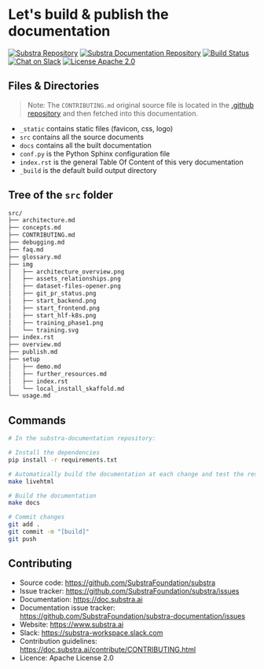 # Let's build & publish the documentation

[![Substra Repository](https://img.shields.io/badge/substra-repo-brightgreen)](https://github.com/SubstraFoundation/substra)
[![Substra Documentation Repository](https://img.shields.io/badge/doc-repo-brightgreen)](https://github.com/SubstraFoundation/substra-documentation/)
[![Build Status](https://travis-ci.org/SubstraFoundation/substra-documentation.svg?branch=master)](https://travis-ci.org/SubstraFoundation/substra-documentation)
[![Chat on Slack](https://img.shields.io/badge/chat-on%20slack-blue)](https://substra.us18.list-manage.com/track/click?e=2effed55c9&id=fa49875322&u=385fa3f9736ea94a1fcca969f)
[![License Apache 2.0](https://img.shields.io/badge/licence-Apache%202.0-orange)](https://www.apache.org/licenses/LICENSE-2.0.html)

## Files & Directories

> Note: The `CONTRIBUTING.md` original source file is located in the [.github repository](https://github.com/SubstraFoundation/.github) and then fetched into this documentation.

- `_static` contains static files (favicon, css, logo)
- `src` contains all the source documents
- `docs` contains all the built documentation
- `conf.py` is the Python Sphinx configuration file
- `index.rst` is the general Table Of Content of this very documentation
- `_build` is the default build output directory

## Tree of the `src` folder

```sh
src/
├── architecture.md
├── concepts.md
├── CONTRIBUTING.md
├── debugging.md
├── faq.md
├── glossary.md
├── img
│   ├── architecture_overview.png
│   ├── assets_relationships.png
│   ├── dataset-files-opener.png
│   ├── git_pr_status.png
│   ├── start_backend.png
│   ├── start_frontend.png
│   ├── start_hlf-k8s.png
│   ├── training_phase1.png
│   └── training.svg
├── index.rst
├── overview.md
├── publish.md
├── setup
│   ├── demo.md
│   ├── further_resources.md
│   ├── index.rst
│   └── local_install_skaffold.md
└── usage.md
```

## Commands

```sh
# In the substra-documentation repository:

# Install the dependencies
pip install -r requirements.txt

# Automatically build the documentation at each change and test the result in your browser at http://localhost:8000
make livehtml

# Build the documentation
make docs

# Commit changes
git add .
git commit -m "[build]"
git push
```

## Contributing

- Source code: <https://github.com/SubstraFoundation/substra>
- Issue tracker: <https://github.com/SubstraFoundation/substra/issues>
- Documentation: <https://doc.substra.ai>
- Documentation issue tracker: <https://github.com/SubstraFoundation/substra-documentation/issues>
- Website: <https://www.substra.ai>
- Slack: <https://substra-workspace.slack.com>
- Contribution guidelines: <https://doc.substra.ai/contribute/CONTRIBUTING.html>
- Licence: Apache License 2.0
